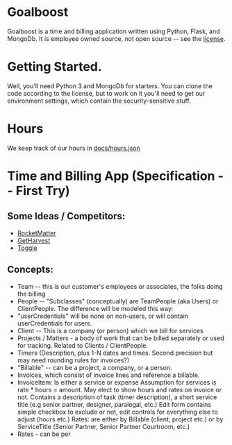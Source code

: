 # Goalboost
Goalboost is a time and billing application written using Python, Flask, and MongoDb.  It is employee owned source, not open source -- see the [license](LICENSE.md).

# Getting Started.
Well, you'll need Python 3 and MongoDb for starters.  You can clone the code according to the license, but to work on it you'll
need to get our environment settings, which contain the security-sensitive stuff.

# Hours 
We keep track of our hours in [docs/hours.json](docs/hours.json)

# Time and Billing App (Specification -- First Try)

## Some Ideas / Competitors:

* [RocketMatter](https://www.rocketmatter.com/law-office-management-software/)
* [GetHarvest](https://www.getharvest.com)
* [Toggle](https://toggl.com)

## Concepts:

* Team -- this is our customer's employees or associates, the folks doing the billing
* People -- "Subclasses" (conceptually) are TeamPeople (aka Users) or ClientPeople.  The difference will be modeled this way:
* 	"userCredentials" will be none on non-users, or will contain userCredentials for users.
* Client -- This is a company (or person) which we bill for services
* Projects / Matters - a body of work that can be billed separately or used for tracking.  Related to Clients / ClientPeople.
* Timers (Description, plus 1-N dates and times.  Second precision but may need rounding rules for invoices?)
* "Billable" -- can be a project, a company, or a person.  
* Invoices, which consist of invoice lines and reference a billable.
* InvoiceItem:
	Is either a service or expense
	Assumption for services is rate * hours = amount.  May elect to show hours and rates on invoice or not.
	Contains a description of task (timer description), a short service title (e.g senior partner, designer, paralegal, etc.)
	Edit form contains simple checkbox to exclude or not, edit controls for everything else to adjust (hours etc.)
Rates:
	are either by Billable (client, project etc.) or by ServiceTitle (Senior Partner, Senior Partner Courtroom, etc.)
* Rates - can be per

